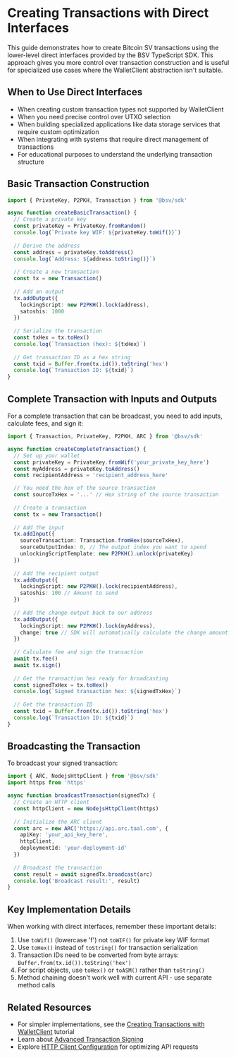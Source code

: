 # Creating Transactions with Direct Interfaces

This guide demonstrates how to create Bitcoin SV transactions using the lower-level direct interfaces provided by the BSV TypeScript SDK. This approach gives you more control over transaction construction and is useful for specialized use cases where the WalletClient abstraction isn't suitable.

## When to Use Direct Interfaces

- When creating custom transaction types not supported by WalletClient
- When you need precise control over UTXO selection
- When building specialized applications like data storage services that require custom optimization
- When integrating with systems that require direct management of transactions
- For educational purposes to understand the underlying transaction structure

## Basic Transaction Construction

```typescript
import { PrivateKey, P2PKH, Transaction } from '@bsv/sdk'

async function createBasicTransaction() {
  // Create a private key
  const privateKey = PrivateKey.fromRandom()
  console.log(`Private key WIF: ${privateKey.toWif()}`)
  
  // Derive the address
  const address = privateKey.toAddress()
  console.log(`Address: ${address.toString()}`)
  
  // Create a new transaction
  const tx = new Transaction()
  
  // Add an output
  tx.addOutput({
    lockingScript: new P2PKH().lock(address),
    satoshis: 1000
  })
  
  // Serialize the transaction
  const txHex = tx.toHex()
  console.log(`Transaction (hex): ${txHex}`)
  
  // Get transaction ID as a hex string
  const txid = Buffer.from(tx.id()).toString('hex')
  console.log(`Transaction ID: ${txid}`)
}
```

## Complete Transaction with Inputs and Outputs

For a complete transaction that can be broadcast, you need to add inputs, calculate fees, and sign it:

```typescript
import { Transaction, PrivateKey, P2PKH, ARC } from '@bsv/sdk'

async function createCompleteTransaction() {
  // Set up your wallet
  const privateKey = PrivateKey.fromWif('your_private_key_here')
  const myAddress = privateKey.toAddress()
  const recipientAddress = 'recipient_address_here'

  // You need the hex of the source transaction
  const sourceTxHex = '...' // Hex string of the source transaction
  
  // Create a transaction
  const tx = new Transaction()
  
  // Add the input
  tx.addInput({
    sourceTransaction: Transaction.fromHex(sourceTxHex),
    sourceOutputIndex: 0, // The output index you want to spend
    unlockingScriptTemplate: new P2PKH().unlock(privateKey)
  })
  
  // Add the recipient output
  tx.addOutput({
    lockingScript: new P2PKH().lock(recipientAddress),
    satoshis: 100 // Amount to send
  })
  
  // Add the change output back to our address
  tx.addOutput({
    lockingScript: new P2PKH().lock(myAddress),
    change: true // SDK will automatically calculate the change amount
  })
  
  // Calculate fee and sign the transaction
  await tx.fee()
  await tx.sign()
  
  // Get the transaction hex ready for broadcasting
  const signedTxHex = tx.toHex()
  console.log(`Signed transaction hex: ${signedTxHex}`)
  
  // Get the transaction ID
  const txid = Buffer.from(tx.id()).toString('hex')
  console.log(`Transaction ID: ${txid}`)
}
```

## Broadcasting the Transaction

To broadcast your signed transaction:

```typescript
import { ARC, NodejsHttpClient } from '@bsv/sdk'
import https from 'https'

async function broadcastTransaction(signedTx) {
  // Create an HTTP client
  const httpClient = new NodejsHttpClient(https)
  
  // Initialize the ARC client
  const arc = new ARC('https://api.arc.taal.com', {
    apiKey: 'your_api_key_here',
    httpClient,
    deploymentId: 'your-deployment-id'
  })
  
  // Broadcast the transaction
  const result = await signedTx.broadcast(arc)
  console.log('Broadcast result:', result)
}
```

## Key Implementation Details

When working with direct interfaces, remember these important details:

1. Use `toWif()` (lowercase 'f') not `toWIF()` for private key WIF format
2. Use `toHex()` instead of `toString()` for transaction serialization
3. Transaction IDs need to be converted from byte arrays: `Buffer.from(tx.id()).toString('hex')`
4. For script objects, use `toHex()` or `toASM()` rather than `toString()`
5. Method chaining doesn't work well with current API - use separate method calls

## Related Resources

- For simpler implementations, see the [Creating Transactions with WalletClient](../tutorials/first-transaction.md) tutorial
- Learn about [Advanced Transaction Signing](./advanced-transaction-signing.md)
- Explore [HTTP Client Configuration](./http-client-configuration.md) for optimizing API requests
